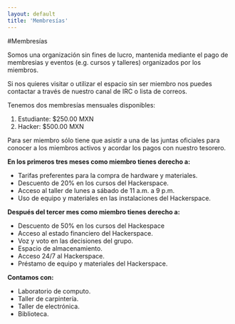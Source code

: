 ```yaml
---
layout: default
title: 'Membresías'
---
```

#Membresías

Somos una organización sin fines de lucro, mantenida mediante
el pago de membresias y eventos (e.g. cursos y talleres) organizados 
por los miembros.

Si nos quieres visitar o utilizar el espacio sin ser miembro nos puedes
contactar a través de nuestro canal de IRC o lista de correos.

Tenemos dos membresías mensuales disponibles:

1. Estudiante: $250.00 MXN
2. Hacker: $500.00 MXN

Para ser miembro sólo tiene que asistir a una de las juntas oficiales para 
conocer a los miembros activos y acordar los pagos con nuestro tesorero.

**En los primeros tres meses como miembro tienes derecho a:**

- Tarifas preferentes para la compra de hardware y materiales.
- Descuento de 20% en los cursos del Hackerspace.
- Acceso al taller de lunes a sábado de 11 a.m. a 9 p.m.
- Uso de equipo y materiales en las instalaciones del Hackerspace.

**Después del tercer mes como miembro tienes derecho a:**

- Descuento de 50% en los cursos del Hackespace
- Acceso al estado financiero del Hackerspace.
- Voz y voto en las decisiones del grupo.
- Espacio de almacenamiento.
- Acceso 24/7 al Hackerspace.
- Préstamo de equipo y materiales del Hackerspace.

**Contamos con:**

- Laboratorio de computo.
- Taller de carpintería.
- Taller de electrónica.
- Biblioteca.